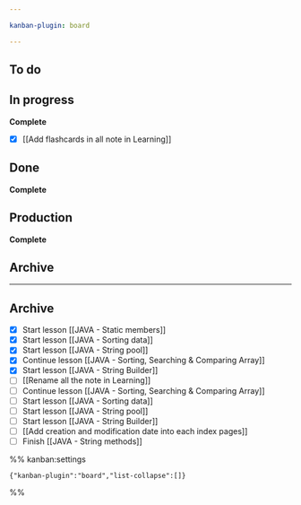 ```yaml
---

kanban-plugin: board

---
```


## To do



## In progress

**Complete**
- [x] [[Add flashcards in all note in Learning]]


## Done

**Complete**


## Production

**Complete**


## Archive



***

## Archive

- [x] Start lesson [[JAVA - Static members]]
- [x] Start lesson [[JAVA - Sorting data]]
- [x] Start lesson [[JAVA - String pool]]
- [x] Continue lesson [[JAVA - Sorting, Searching & Comparing Array]]
- [x] Start lesson [[JAVA - String Builder]]
- [ ] [[Rename all the note in Learning]]
- [ ] Continue lesson [[JAVA - Sorting, Searching & Comparing Array]]
- [ ] Start lesson [[JAVA - Sorting data]]
- [ ] Start lesson [[JAVA - String pool]]
- [ ] Start lesson [[JAVA - String Builder]]
- [ ] [[Add creation and modification date into each index pages]]
- [ ] Finish [[JAVA - String methods]]

%% kanban:settings
```
{"kanban-plugin":"board","list-collapse":[]}
```
%%